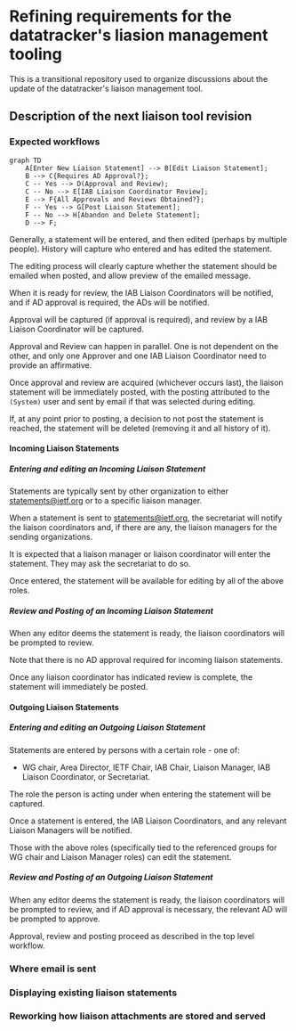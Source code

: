 # Refining requirements for the datatracker's liasion management tooling

This is a transitional repository used to organize discussions about the update of the datatracker's liaison management tool. 

## Description of the next liaison tool revision

### Expected workflows

```mermaid
graph TD
    A[Enter New Liaison Statement] --> B[Edit Liaison Statement];
    B --> C{Requires AD Approval?};
    C -- Yes --> D(Approval and Review);
    C -- No --> E[IAB Liaison Coordinator Review];
    E --> F{All Approvals and Reviews Obtained?};
    F -- Yes --> G[Post Liaison Statement];
    F -- No --> H[Abandon and Delete Statement];
    D --> F;
```

Generally, a statement will be entered, and then edited (perhaps by multiple people). History will capture who entered and has edited the statement.

The editing process will clearly capture whether the statement should be emailed when posted, and allow preview of the emailed message.

When it is ready for review, the IAB Liaison Coordinators will be notified, and if AD approval is required, the ADs will be notified.

Approval will be captured (if approval is required), and review by a IAB Liaison Coordinator will be captured.

Approval and Review can happen in parallel. One is not dependent on the other, and only one Approver and one IAB Liaison Coordinator need to provide an affirmative.

Once approval and review are acquired (whichever occurs last), the liaison statement will be immediately posted, with the posting attributed to the `(System)` user and sent by email if that was selected during editing.

If, at any point prior to posting, a decision to not post the statement is reached, the statement will be deleted (removing it and all history of it).


#### Incoming Liaison Statements

##### Entering and editing an Incoming Liaison Statement

Statements are typically sent by other organization to either statements@ietf.org or to a specific liaison manager.

When a statement is sent to statements@ietf.org, the secretariat will notify the liaison coordinators and, if there are any, the liaison managers for the sending organizations.

It is expected that a liaison manager or liaison coordinator will enter the statement. They may ask the secretariat to do so. 

Once entered, the statement will be available for editing by all of the above roles.


##### Review and Posting of an Incoming Liaison Statement

When any editor deems the statement is ready, the liaison coordinators will be prompted to review.

Note that there is no AD approval required for incoming liaison statements.

Once any liaison coordinator has indicated review is complete, the statement will immediately be posted.


#### Outgoing Liaison Statements

##### Entering and editing an Outgoing Liaison Statement

Statements are entered by persons with a certain role -  one of:
* WG chair, Area Director, IETF Chair, IAB Chair, Liaison Manager, IAB Liaison Coordinator, or Secretariat.

The role the person is acting under when entering the statement will be captured.

Once a statement is entered, the IAB Liaison Coordinators, and any relevant Liaison Managers will be notified.

Those with the above roles (specifically tied to the referenced groups for WG chair and Liaison Manager roles) can edit the statement.

##### Review and Posting of an Outgoing Liaison Statement

When any editor deems the statement is ready, the liaison coordinators will be prompted to review, and if AD approval is necessary, the relevant AD will be prompted to approve.

Approval, review and posting proceed as described in the top level workflow.

### Where email is sent

### Displaying existing liaison statements

### Reworking how liaison attachments are stored and served


